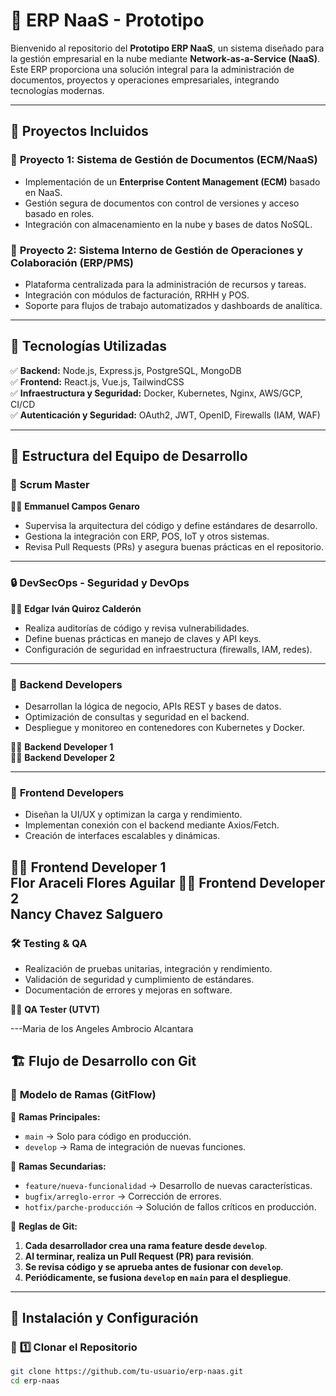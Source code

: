 # 🚀 ERP NaaS - Prototipo

Bienvenido al repositorio del **Prototipo ERP NaaS**, un sistema diseñado para la gestión empresarial en la nube mediante **Network-as-a-Service (NaaS)**. Este ERP proporciona una solución integral para la administración de documentos, proyectos y operaciones empresariales, integrando tecnologías modernas.

---

## 📌 Proyectos Incluidos

### 🔹 **Proyecto 1: Sistema de Gestión de Documentos (ECM/NaaS)**
- Implementación de un **Enterprise Content Management (ECM)** basado en NaaS.
- Gestión segura de documentos con control de versiones y acceso basado en roles.
- Integración con almacenamiento en la nube y bases de datos NoSQL.

### 🔹 **Proyecto 2: Sistema Interno de Gestión de Operaciones y Colaboración (ERP/PMS)**
- Plataforma centralizada para la administración de recursos y tareas.
- Integración con módulos de facturación, RRHH y POS.
- Soporte para flujos de trabajo automatizados y dashboards de analítica.

---

## 🚀 **Tecnologías Utilizadas**
✅ **Backend:** Node.js, Express.js, PostgreSQL, MongoDB  
✅ **Frontend:** React.js, Vue.js, TailwindCSS  
✅ **Infraestructura y Seguridad:** Docker, Kubernetes, Nginx, AWS/GCP, CI/CD  
✅ **Autenticación y Seguridad:** OAuth2, JWT, OpenID, Firewalls (IAM, WAF)  

---

## 🔹 **Estructura del Equipo de Desarrollo**

### 🎯 **Scrum Master**
👨‍💻 **Emmanuel Campos Genaro**  
- Supervisa la arquitectura del código y define estándares de desarrollo.  
- Gestiona la integración con ERP, POS, IoT y otros sistemas.  
- Revisa Pull Requests (PRs) y asegura buenas prácticas en el repositorio.  

---

### 🔒 **DevSecOps - Seguridad y DevOps**
👨‍💻 **Edgar Iván Quiroz Calderón**  
- Realiza auditorías de código y revisa vulnerabilidades.  
- Define buenas prácticas en manejo de claves y API keys.  
- Configuración de seguridad en infraestructura (firewalls, IAM, redes).  

---

### 🔹 **Backend Developers**
- Desarrollan la lógica de negocio, APIs REST y bases de datos.  
- Optimización de consultas y seguridad en el backend.  
- Despliegue y monitoreo en contenedores con Kubernetes y Docker.  

👨‍💻 **Backend Developer 1**  
👨‍💻 **Backend Developer 2**  

---

### 🎨 **Frontend Developers**
- Diseñan la UI/UX y optimizan la carga y rendimiento.  
- Implementan conexión con el backend mediante Axios/Fetch.  
- Creación de interfaces escalables y dinámicas.  

👨‍💻 **Frontend Developer 1**  
**Flor Araceli Flores Aguilar** 
👨‍💻 **Frontend Developer 2**  
**Nancy Chavez Salguero**
---

### 🛠 **Testing & QA**
- Realización de pruebas unitarias, integración y rendimiento.  
- Validación de seguridad y cumplimiento de estándares.  
- Documentación de errores y mejoras en software.  

👨‍💻 **QA Tester (UTVT)**  

---Maria de los Angeles Ambrocio Alcantara 

## 🏗 **Flujo de Desarrollo con Git**
### 🔹 **Modelo de Ramas (GitFlow)**
📌 **Ramas Principales:**
- `main` → Solo para código en producción.  
- `develop` → Rama de integración de nuevas funciones.  

📌 **Ramas Secundarias:**
- `feature/nueva-funcionalidad` → Desarrollo de nuevas características.  
- `bugfix/arreglo-error` → Corrección de errores.  
- `hotfix/parche-producción` → Solución de fallos críticos en producción.  

📌 **Reglas de Git:**
1. **Cada desarrollador crea una rama feature desde `develop`**.  
2. **Al terminar, realiza un Pull Request (PR) para revisión**.  
3. **Se revisa código y se aprueba antes de fusionar con `develop`**.  
4. **Periódicamente, se fusiona `develop` en `main` para el despliegue**.  

---

## 📝 **Instalación y Configuración**
### 🔹 **1️⃣ Clonar el Repositorio**
```bash
git clone https://github.com/tu-usuario/erp-naas.git
cd erp-naas

